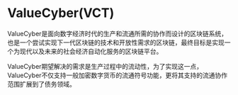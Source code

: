 # ValueCyber(VCT)

ValueCyber是面向数字经济时代的生产和流通所需的协作而设计的区块链系统，也是一个尝试实现下一代区块链的技术和开放性需求的区块链，最终目标是实现一个为现代以及未来的社会经济自动化服务的区块链平台。

ValueCyber期望解决的需求是生产过程中的流动性，为了实现这一点，ValueCyber不仅支持一般加密数字货币的流通符号功能，更将其支持的流通协作范围扩展到了债务领域。
